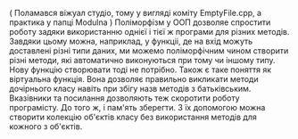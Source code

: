  ( Поламався вiжуал студiо, тому у виглядi комiту EmptyFile.cpp, а практика у папцi Modulna )
 Полiморфiзм у ООП дозволяе спростити роботу задяки використанню однієї і тієї ж програми для різних методів. Завдяки цьому можна, наприклад, у функцii, де на вхiд можуть доставленi рiзнi типи даних, ми можемо полiморфiчним чином створити рiзнi методи, якi автоматично виконуються при тому чи iншому типу. Нову функцiю створювати тодi не потрiбно. Також є таке поняття як віртуальна функція. Вона дозволяє
правильно викликати методи дочірнього класу навіть при збігу назв методів з батьківським. Вказiвники та посилання дозволяють теж скоротити роботу програмісту. До того ж, і пам'ять зберегти. З їх допомогою можна створити колекцію об'єктів класу без використання методів для кожного з об'єктів.
